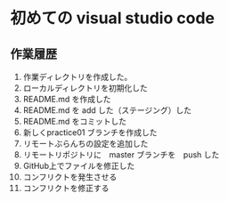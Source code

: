 # 初めての visual studio code

## 作業履歴

1. 作業ディレクトリを作成した。 
2. ローカルディレクトリを初期化した
3. README.md を作成した
4. README.md を add した（ステージング）した
5. README.md をコミットした
6. 新しくpractice01 ブランチを作成した
7. リモートぶらんちの設定を追加した
8. リモートリポジトリに　master ブランチを　push した
9. GitHub上でファイルを修正した
10. コンフリクトを発生させる
11. コンフリクトを修正する





